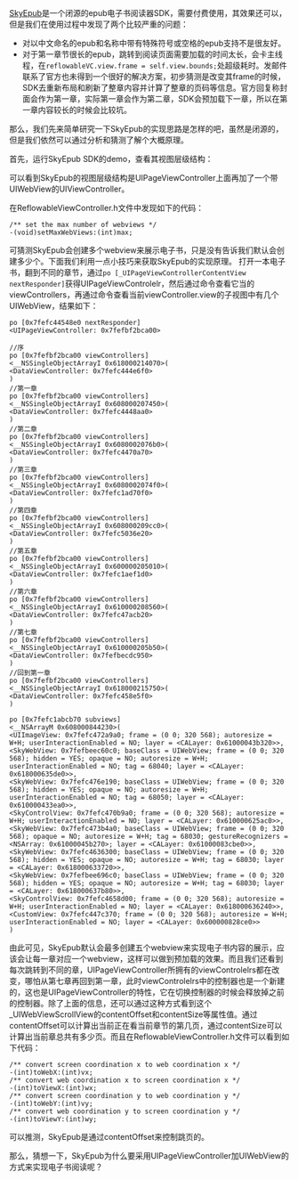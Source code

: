 [SkyEpub](https://skyepub.net/)是一个闭源的epub电子书阅读器SDK，需要付费使用，其效果还可以，但是我们在使用过程中发现了两个比较严重的问题：

- 对以中文命名的epub和名称中带有特殊符号或空格的epub支持不是很友好。
- 对于第一章节很长的epub，跳转到阅读页面需要加载的时间太长，会卡主线程，在``reflowableVC.view.frame = self.view.bounds;``处超级耗时。发邮件联系了官方也未得到一个很好的解决方案，初步猜测是改变其frame的时候，SDK去重新布局和刷新了整章内容并计算了整章的页码等信息。官方回复称封面会作为第一章，实际第一章会作为第二章，SDK会预加载下一章，所以在第一章内容较长的时候会比较坑。

那么，我们先来简单研究一下SkyEpub的实现思路是怎样的吧，虽然是闭源的，但是我们依然可以通过分析和猜测了解个大概原理。

首先，运行SkyEpub SDK的demo，查看其视图层级结构：





可以看到SkyEpub的视图层级结构是UIPageViewController上面再加了一个带UIWebView的UIViewController。



在ReflowableViewController.h文件中发现如下的代码：

```
/** set the max number of webviews */
-(void)setMaxWebViews:(int)max;
```

可猜测SkyEpub会创建多个webview来展示电子书，只是没有告诉我们默认会创建多少个。下面我们利用一点小技巧来获取SkyEpub的实现原理。
打开一本电子书，翻到不同的章节，通过``po [_UIPageViewControllerContentView nextResponder]``获得UIPageViewControlelr，然后通过命令查看它当的viewControllers，再通过命令查看当前viewController.view的子视图中有几个UIWebView，结果如下：


```
po [0x7fefc44548e0 nextResponder]
<UIPageViewController: 0x7fefbf2bca00>

//序
po [0x7fefbf2bca00 viewControllers]
<__NSSingleObjectArrayI 0x618000214070>(
<DataViewController: 0x7fefc444e6f0>
)
//第一章
po [0x7fefbf2bca00 viewControllers]
<__NSSingleObjectArrayI 0x608000207450>(
<DataViewController: 0x7fefc4448aa0>
)
//第二章
po [0x7fefbf2bca00 viewControllers]
<__NSSingleObjectArrayI 0x6080002076b0>(
<DataViewController: 0x7fefc4470a70>
)
//第三章
po [0x7fefbf2bca00 viewControllers]
<__NSSingleObjectArrayI 0x6080002074f0>(
<DataViewController: 0x7fefc1ad70f0>
)
//第四章
po [0x7fefbf2bca00 viewControllers]
<__NSSingleObjectArrayI 0x608000209cc0>(
<DataViewController: 0x7fefc5036e20>
)
//第五章
po [0x7fefbf2bca00 viewControllers]
<__NSSingleObjectArrayI 0x600000205010>(
<DataViewController: 0x7fefc1aef1d0>
)
//第六章
po [0x7fefbf2bca00 viewControllers]
<__NSSingleObjectArrayI 0x610000208560>(
<DataViewController: 0x7fefc47acb20>
)
//第七章
po [0x7fefbf2bca00 viewControllers]
<__NSSingleObjectArrayI 0x610000205b50>(
<DataViewController: 0x7fefbecdc950>
)
//回到第一章
po [0x7fefbf2bca00 viewControllers]
<__NSSingleObjectArrayI 0x618000215750>(
<DataViewController: 0x7fefc458e5f0>
)

po [0x7fefc1abcb70 subviews]
<__NSArrayM 0x608000844230>(
<UIImageView: 0x7fefc472a9a0; frame = (0 0; 320 568); autoresize = W+H; userInteractionEnabled = NO; layer = <CALayer: 0x61000043b320>>,
<SkyWebView: 0x7fefbeec60c0; baseClass = UIWebView; frame = (0 0; 320 568); hidden = YES; opaque = NO; autoresize = W+H; userInteractionEnabled = NO; tag = 68040; layer = <CALayer: 0x618000635de0>>,
<SkyWebView: 0x7fefc476e190; baseClass = UIWebView; frame = (0 0; 320 568); hidden = YES; opaque = NO; autoresize = W+H; userInteractionEnabled = NO; tag = 68050; layer = <CALayer: 0x610000433ea0>>,
<SkyControlView: 0x7fefc470b9a0; frame = (0 0; 320 568); autoresize = W+H; userInteractionEnabled = NO; layer = <CALayer: 0x610000625ac0>>,
<SkyWebView: 0x7fefc473b4a0; baseClass = UIWebView; frame = (0 0; 320 568); opaque = NO; autoresize = W+H; tag = 68030; gestureRecognizers = <NSArray: 0x61000045b270>; layer = <CALayer: 0x61000083cbe0>>,
<SkyWebView: 0x7fefc4636300; baseClass = UIWebView; frame = (0 0; 320 568); hidden = YES; opaque = NO; autoresize = W+H; tag = 68030; layer = <CALayer: 0x618000633720>>,
<SkyWebView: 0x7fefbee696c0; baseClass = UIWebView; frame = (0 0; 320 568); hidden = YES; opaque = NO; autoresize = W+H; tag = 68030; layer = <CALayer: 0x618000637b80>>,
<SkyControlView: 0x7fefc4658d00; frame = (0 0; 320 568); autoresize = W+H; userInteractionEnabled = NO; layer = <CALayer: 0x618000636240>>,
<CustomView: 0x7fefc447c370; frame = (0 0; 320 568); autoresize = W+H; userInteractionEnabled = NO; layer = <CALayer: 0x600000828ce0>>
)
```

由此可见，SkyEpub默认会最多创建五个webview来实现电子书内容的展示，应该会让每一章对应一个webview，这样可以做到预加载的效果。而且我们还看到每次跳转到不同的章，UIPageViewController所拥有的viewControlelrs都在改变，哪怕从第七章再回到第一章，此时viewControlelrs中的控制器也是一个新建的，这也是UIPageViewController的特性，它在切换控制器的时候会释放掉之前的控制器。除了上面的信息，还可以通过这种方式看到这个_UIWebViewScrollView的contentOffset和contentSize等属性值。通过contentOffset可以计算出当前正在看当前章节的第几页，通过contentSize可以计算出当前章总共有多少页。而且在ReflowableViewController.h文件可以看到如下代码：

```
/** convert screen coordination x to web coordination x */
-(int)toWebX:(int)vx;
/** convert web coordination x to screen coordination x */
-(int)toViewX:(int)wx;
/** convert screen coordination y to web coordination y */
-(int)toWebY:(int)vy;
/** convert web coordination y to screen coordination y */
-(int)toViewY:(int)wy;
```

可以推测，SkyEpub是通过contentOffset来控制跳页的。



那么，猜想一下，SkyEpub为什么要采用UIPageViewController加UIWebView的方式来实现电子书阅读呢？



